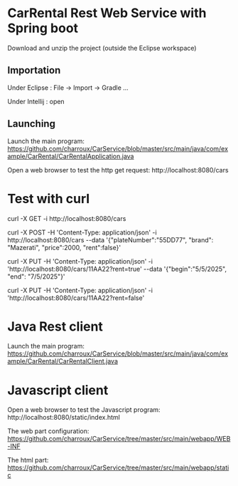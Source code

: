 # CarRental Rest Web Service with Spring boot

Download and unzip the project (outside the Eclipse workspace)

## Importation

Under Eclipse : File -> Import -> Gradle ...

Under Intellij : open

## Launching

Launch the main program: https://github.com/charroux/CarService/blob/master/src/main/java/com/example/CarRental/CarRentalApplication.java

Open a web browser to test the http get request: http://localhost:8080/cars

# Test with curl

curl -X GET -i http://localhost:8080/cars

curl -X POST -H 'Content-Type: application/json' -i http://localhost:8080/cars --data '{"plateNumber":"55DD77", "brand": "Mazerati", "price":2000, "rent":false}'

curl -X PUT -H 'Content-Type: application/json' -i 'http://localhost:8080/cars/11AA22?rent=true' --data '{"begin":"5/5/2025", "end": "7/5/2025"}'

curl -X PUT -H 'Content-Type: application/json' -i 'http://localhost:8080/cars/11AA22?rent=false'

# Java Rest client

Launch the main program: https://github.com/charroux/CarService/blob/master/src/main/java/com/example/CarRental/CarRentalClient.java

# Javascript client

Open a web browser to test the Javascript program: http://localhost:8080/static/index.html

The web part configuration: https://github.com/charroux/CarService/tree/master/src/main/webapp/WEB-INF

The html part: https://github.com/charroux/CarService/tree/master/src/main/webapp/static

